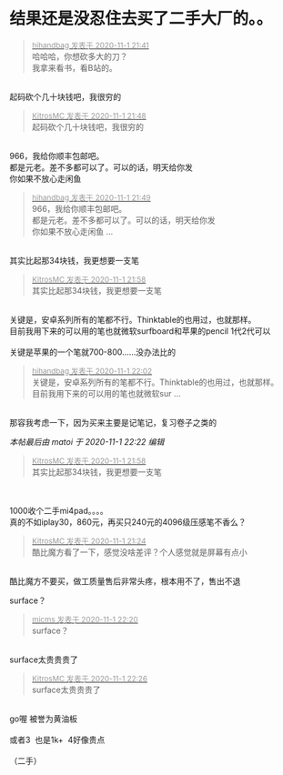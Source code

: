 # 结果还是没忍住去买了二手大厂的。。


<div class="quote"><blockquote><font size="2"><a href="https://www.hostloc.com/forum.php?mod=redirect&amp;goto=findpost&amp;pid=9386331&amp;ptid=761050" target="_blank"><font color="#999999">hihandbag 发表于 2020-11-1 21:41</font></a></font><br />
哈哈哈，你想砍多大的刀？<br />
我拿来看书，看B站的。</blockquote></div><br />
起码砍个几十块钱吧，我很穷的<img src="static/image/smiley/yct/008.gif" smilieid="39" border="0" alt="" />

<div class="quote"><blockquote><font size="2"><a href="https://www.hostloc.com/forum.php?mod=redirect&amp;goto=findpost&amp;pid=9386365&amp;ptid=761050" target="_blank"><font color="#999999">KitrosMC 发表于 2020-11-1 21:48</font></a></font><br />
起码砍个几十块钱吧，我很穷的</blockquote></div><br />
966，我给你顺丰包邮吧。<br />
都是元老。差不多都可以了。可以的话，明天给你发<br />
你如果不放心走闲鱼

<div class="quote"><blockquote><font size="2"><a href="https://www.hostloc.com/forum.php?mod=redirect&amp;goto=findpost&amp;pid=9386368&amp;ptid=761050" target="_blank"><font color="#999999">hihandbag 发表于 2020-11-1 21:49</font></a></font><br />
966，我给你顺丰包邮吧。<br />
都是元老。差不多都可以了。可以的话，明天给你发<br />
你如果不放心走闲鱼 ...</blockquote></div><br />
其实比起那34块钱，我更想要一支笔<img src="static/image/smiley/default/lol.gif" smilieid="12" border="0" alt="" />

<div class="quote"><blockquote><font size="2"><a href="https://www.hostloc.com/forum.php?mod=redirect&amp;goto=findpost&amp;pid=9386386&amp;ptid=761050" target="_blank"><font color="#999999">KitrosMC 发表于 2020-11-1 21:58</font></a></font><br />
其实比起那34块钱，我更想要一支笔</blockquote></div><br />
关键是，安卓系列所有的笔都不行。Thinktable的也用过，也就那样。<br />
目前我用下来的可以用的笔也就微软surfboard和苹果的pencil 1代2代可以<br />
<br />
关键是苹果的一个笔就700-800……没办法比的

<div class="quote"><blockquote><font size="2"><a href="https://www.hostloc.com/forum.php?mod=redirect&amp;goto=findpost&amp;pid=9386395&amp;ptid=761050" target="_blank"><font color="#999999">hihandbag 发表于 2020-11-1 22:02</font></a></font><br />
关键是，安卓系列所有的笔都不行。Thinktable的也用过，也就那样。<br />
目前我用下来的可以用的笔也就微软sur ...</blockquote></div><br />
那容我考虑一下，因为买来主要是记笔记，复习卷子之类的<img src="static/image/smiley/yct/002.gif" smilieid="30" border="0" alt="" />

<i class="pstatus"> 本帖最后由 matoi 于 2020-11-1 22:22 编辑 </i><br />
<div class="quote"><blockquote><font size="2"><a href="https://www.hostloc.com/forum.php?mod=redirect&amp;goto=findpost&amp;pid=9386386&amp;ptid=761050" target="_blank"><font color="#999999">KitrosMC 发表于 2020-11-1 21:58</font></a></font><br />
其实比起那34块钱，我更想要一支笔</blockquote></div><br />
<br />
1000收个二手mi4pad。。。。<br />
真的不如iplay30，860元，再买只240元的4096级压感笔不香么？

<div class="quote"><blockquote><font size="2"><a href="https://www.hostloc.com/forum.php?mod=redirect&amp;goto=findpost&amp;pid=9386278&amp;ptid=761050" target="_blank"><font color="#999999">KitrosMC 发表于 2020-11-1 21:24</font></a></font><br />
酷比魔方看了一下，感觉没啥差评？个人感觉就是屏幕有点小</blockquote></div><br />
酷比魔方不要买，做工质量售后非常头疼，根本用不了，售出不退

surface？<img id="aimg_L7LJR" onclick="zoom(this, this.src, 0, 0, 0)" class="zoom" src="https://cdn.jsdelivr.net/gh/hishis/forum-master/public/images/patch.gif" onmouseover="img_onmouseoverfunc(this)" onload="thumbImg(this)" border="0" alt="" />

<div class="quote"><blockquote><font size="2"><a href="https://www.hostloc.com/forum.php?mod=redirect&amp;goto=findpost&amp;pid=9386448&amp;ptid=761050" target="_blank"><font color="#999999">micms 发表于 2020-11-1 22:20</font></a></font><br />
surface？</blockquote></div><br />
surface太贵贵贵了

<div class="quote"><blockquote><font size="2"><a href="https://www.hostloc.com/forum.php?mod=redirect&amp;goto=findpost&amp;pid=9386477&amp;ptid=761050" target="_blank"><font color="#999999">KitrosMC 发表于 2020-11-1 22:26</font></a></font><br />
surface太贵贵贵了</blockquote></div><br />
go喔 被誉为黄油板<br />
<br />
或者3&nbsp;&nbsp;也是1k+&nbsp;&nbsp;4好像贵点<br />
<br />
（二手）<img id="aimg_Ecmas" onclick="zoom(this, this.src, 0, 0, 0)" class="zoom" src="https://cdn.jsdelivr.net/gh/hishis/forum-master/public/images/patch.gif" onmouseover="img_onmouseoverfunc(this)" onload="thumbImg(this)" border="0" alt="" />
